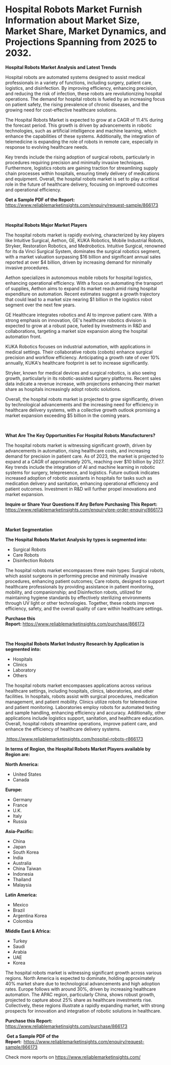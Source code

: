 <p><h1>Hospital Robots Market Furnish Information about Market Size, Market Share, Market Dynamics, and Projections Spanning from 2025 to 2032.</h1></p><p><strong>Hospital Robots Market Analysis and Latest Trends</strong></p>
<p><p>Hospital robots are automated systems designed to assist medical professionals in a variety of functions, including surgery, patient care, logistics, and disinfection. By improving efficiency, enhancing precision, and reducing the risk of infection, these robots are revolutionizing hospital operations. The demand for hospital robots is fueled by an increasing focus on patient safety, the rising prevalence of chronic diseases, and the growing need for cost-effective healthcare solutions.</p><p>The Hospital Robots Market is expected to grow at a CAGR of 11.4% during the forecast period. This growth is driven by advancements in robotic technologies, such as artificial intelligence and machine learning, which enhance the capabilities of these systems. Additionally, the integration of telemedicine is expanding the role of robots in remote care, especially in response to evolving healthcare needs. </p><p>Key trends include the rising adoption of surgical robots, particularly in procedures requiring precision and minimally invasive techniques. Furthermore, logistics robots are gaining traction for streamlining supply chain processes within hospitals, ensuring timely delivery of medications and equipment. Overall, the hospital robots market is set to play a critical role in the future of healthcare delivery, focusing on improved outcomes and operational efficiency.</p></p>
<p><strong>Get a Sample PDF of the Report:&nbsp;</strong> <a href="https://www.reliablemarketinsights.com/enquiry/request-sample/866173?utm_campaign=2746&utm_medium=2&utm_source=Github&utm_content=ia&utm_term=04032025&utm_id=hospital-robots">https://www.reliablemarketinsights.com/enquiry/request-sample/866173</a></p>
<p>&nbsp;</p>
<p><strong>Hospital Robots Major Market Players</strong></p>
<p><p>The hospital robots market is rapidly evolving, characterized by key players like Intuitive Surgical, Aethon, GE, KUKA Robotics, Mobile Industrial Robots, Stryker, Restoration Robotics, and Medrobotics. Intuitive Surgical, renowned for its da Vinci Surgical System, dominates the surgical robotics segment, with a market valuation surpassing $16 billion and significant annual sales reported at over $4 billion, driven by increasing demand for minimally invasive procedures.</p><p>Aethon specializes in autonomous mobile robots for hospital logistics, enhancing operational efficiency. With a focus on automating the transport of supplies, Aethon aims to expand its market reach amid rising hospital expenditure on automation. Recent estimates suggest a growth trajectory that could lead to a market size nearing $1 billion in the logistics robot segment over the next few years.</p><p>GE Healthcare integrates robotics and AI to improve patient care. With a strong emphasis on innovation, GE's healthcare robotics division is expected to grow at a robust pace, fueled by investments in R&D and collaborations, targeting a market size expansion along the hospital automation front.</p><p>KUKA Robotics focuses on industrial automation, with applications in medical settings. Their collaborative robots (cobots) enhance surgical precision and workflow efficiency. Anticipating a growth rate of over 10% annually, KUKA's healthcare footprint is set to increase significantly.</p><p>Stryker, known for medical devices and surgical robotics, is also seeing growth, particularly in its robotic-assisted surgery platforms. Recent sales data indicate a revenue increase, with projections enhancing their market share as hospitals increasingly adopt robotic solutions.</p><p>Overall, the hospital robots market is projected to grow significantly, driven by technological advancements and the increasing need for efficiency in healthcare delivery systems, with a collective growth outlook promising a market expansion exceeding $5 billion in the coming years.</p></p>
<p>&nbsp;</p>
<p><strong>What Are The Key Opportunities For Hospital Robots Manufacturers?</strong></p>
<p><p>The hospital robots market is witnessing significant growth, driven by advancements in automation, rising healthcare costs, and increasing demand for precision in patient care. As of 2023, the market is projected to expand at a CAGR of approximately 20%, reaching over $10 billion by 2027. Key trends include the integration of AI and machine learning in robotic systems for surgery, telepresence, and logistics. Future outlook indicates increased adoption of robotic assistants in hospitals for tasks such as medication delivery and sanitation, enhancing operational efficiency and patient outcomes. Investment in R&D will further propel innovations and market expansion.</p></p>
<p><strong>Inquire or Share Your Questions If Any Before Purchasing This Report:</strong> <a href="https://www.reliablemarketinsights.com/enquiry/pre-order-enquiry/866173?utm_campaign=2746&utm_medium=2&utm_source=Github&utm_content=ia&utm_term=04032025&utm_id=hospital-robots">https://www.reliablemarketinsights.com/enquiry/pre-order-enquiry/866173</a></p>
<p>&nbsp;</p>
<p><strong>Market Segmentation</strong></p>
<p><strong>The Hospital Robots Market Analysis by types is segmented into:</strong></p>
<p><ul><li>Surgical Robots</li><li>Care Robots</li><li>Disinfection Robots</li></ul></p>
<p><p>The hospital robots market encompasses three main types: Surgical robots, which assist surgeons in performing precise and minimally invasive procedures, enhancing patient outcomes; Care robots, designed to support healthcare professionals by providing assistance in patient monitoring, mobility, and companionship; and Disinfection robots, utilized for maintaining hygiene standards by effectively sterilizing environments through UV light or other technologies. Together, these robots improve efficiency, safety, and the overall quality of care within healthcare settings.</p></p>
<p><strong>Purchase this Report:&nbsp;</strong><a href="https://www.reliablemarketinsights.com/purchase/866173?utm_campaign=2746&utm_medium=2&utm_source=Github&utm_content=ia&utm_term=04032025&utm_id=hospital-robots">https://www.reliablemarketinsights.com/purchase/866173</a></p>
<p>&nbsp;</p>
<p><strong>The Hospital Robots Market Industry Research by Application is segmented into:</strong></p>
<p><ul><li>Hospitals</li><li>Clinics</li><li>Laboratory</li><li>Others</li></ul></p>
<p><p>The hospital robots market encompasses applications across various healthcare settings, including hospitals, clinics, laboratories, and other facilities. In hospitals, robots assist with surgical procedures, medication management, and patient mobility. Clinics utilize robots for telemedicine and patient monitoring. Laboratories employ robots for automated testing and sample handling, enhancing efficiency and accuracy. Additionally, other applications include logistics support, sanitation, and healthcare education. Overall, hospital robots streamline operations, improve patient care, and enhance the efficiency of healthcare delivery systems.</p></p>
<p><a href="https://www.reliablemarketinsights.com/hospital-robots-r866173?utm_campaign=2746&utm_medium=2&utm_source=Github&utm_content=ia&utm_term=04032025&utm_id=hospital-robots">&nbsp;https://www.reliablemarketinsights.com/hospital-robots-r866173</a></p>
<p><strong>In terms of Region, the Hospital Robots Market Players available by Region are:</strong></p>
<p>
    <p> <strong> North America: </strong>
        <ul>
            <li>United States</li>
            <li>Canada</li>
        </ul>
        </p> 
    <p> <strong> Europe: </strong>
        <ul>
            <li>Germany</li>
            <li>France</li>
            <li>U.K.</li>
            <li>Italy</li>
            <li>Russia</li>
        </ul>
        </p> 
    <p> <strong> Asia-Pacific: </strong>
        <ul>
            <li>China</li>
            <li>Japan</li>
            <li>South Korea</li>
            <li>India</li>
            <li>Australia</li>
            <li>China Taiwan</li>
            <li>Indonesia</li>
            <li>Thailand</li>
            <li>Malaysia</li>
        </ul>
        </p> 
    <p> <strong> Latin America: </strong>
        <ul>
            <li>Mexico</li>
            <li>Brazil</li>
            <li>Argentina Korea</li>
            <li>Colombia</li>
        </ul>
        </p> 
    <p> <strong> Middle East & Africa: </strong>
        <ul>
            <li>Turkey</li>
            <li>Saudi</li>
            <li>Arabia</li>
            <li>UAE</li>
            <li>Korea</li>
        </ul>
    </p>
    </p>
<p><p>The hospital robots market is witnessing significant growth across various regions. North America is expected to dominate, holding approximately 40% market share due to technological advancements and high adoption rates. Europe follows with around 30%, driven by increasing healthcare automation. The APAC region, particularly China, shows robust growth, projected to capture about 25% share as healthcare investments rise. Collectively, these regions illustrate a rapidly expanding market, with strong prospects for innovation and integration of robotic solutions in healthcare.</p></p>
<p><strong>Purchase this Report: </strong><a href="https://www.reliablemarketinsights.com/purchase/866173?utm_campaign=2746&utm_medium=2&utm_source=Github&utm_content=ia&utm_term=04032025&utm_id=hospital-robots">https://www.reliablemarketinsights.com/purchase/866173</a></p>
<p>&nbsp;<strong>Get a Sample PDF of the Report:&nbsp;&nbsp;</strong><a href="https://www.reliablemarketinsights.com/enquiry/request-sample/866173?utm_campaign=2746&utm_medium=2&utm_source=Github&utm_content=ia&utm_term=04032025&utm_id=hospital-robots">https://www.reliablemarketinsights.com/enquiry/request-sample/866173</a></p>
<p><strong></strong></p>
<p>Check more reports on <a href="https://www.reliablemarketinsights.com/?utm_campaign=2746&utm_medium=2&utm_source=Github&utm_content=ia&utm_term=04032025&utm_id=hospital-robots">https://www.reliablemarketinsights.com/</a></p>